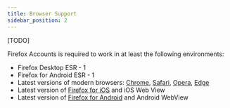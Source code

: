 ```yaml
---
title: Browser Support
sidebar_position: 2
---
```


[TODO]

Firefox Accounts is required to work in at least the following environments:

- Firefox Desktop ESR - 1
- Firefox for Android ESR - 1
- Latest versions of modern browsers: [Chrome](https://www.google.com/chrome/index.html), [Safari](https://www.apple.com/safari/), [Opera](https://www.opera.com/), [Edge](https://www.microsoft.com/en-us/edge)
- Latest version of [Firefox for iOS](https://apps.apple.com/us/app/firefox-private-safe-browser/id989804926) and iOS Web View
- Latest version of [Firefox for Android](https://play.google.com/store/apps/details?id=org.mozilla.firefox) and Android WebView
